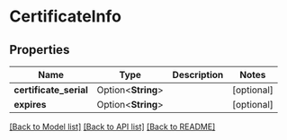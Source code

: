 # CertificateInfo

## Properties

Name | Type | Description | Notes
------------ | ------------- | ------------- | -------------
**certificate_serial** | Option<**String**> |  | [optional]
**expires** | Option<**String**> |  | [optional]

[[Back to Model list]](../README.md#documentation-for-models) [[Back to API list]](../README.md#documentation-for-api-endpoints) [[Back to README]](../README.md)


